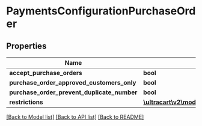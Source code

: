 # PaymentsConfigurationPurchaseOrder

## Properties
Name | Type | Description | Notes
------------ | ------------- | ------------- | -------------
**accept_purchase_orders** | **bool** |  | [optional] 
**purchase_order_approved_customers_only** | **bool** |  | [optional] 
**purchase_order_prevent_duplicate_number** | **bool** |  | [optional] 
**restrictions** | [**\ultracart\v2\models\PaymentsConfigurationRestrictions**](PaymentsConfigurationRestrictions.md) |  | [optional] 

[[Back to Model list]](../README.md#documentation-for-models) [[Back to API list]](../README.md#documentation-for-api-endpoints) [[Back to README]](../README.md)


